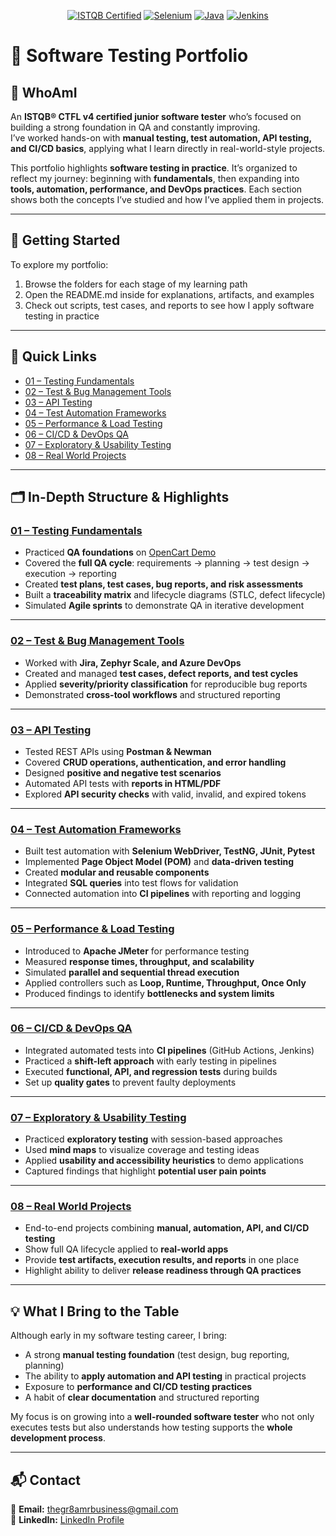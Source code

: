 <p align="center">
	<a href="https://www.istqb.org/"><img src="https://img.shields.io/badge/ISTQB-CTFL4-blue" alt="ISTQB Certified"></a>
	<a href="https://www.selenium.dev/"><img src="https://img.shields.io/badge/Selenium-WebDriver-green" alt="Selenium"></a>
	<a href="https://www.java.com/"><img src="https://img.shields.io/badge/Java-Programming-orange" alt="Java"></a>
	<a href="https://www.jenkins.io/"><img src="https://img.shields.io/badge/Jenkins-CI/CD-red" alt="Jenkins"></a>
</p>

# 🧪 Software Testing Portfolio

## 👤 WhoAmI 
An **ISTQB® CTFL v4 certified junior software tester** who’s focused on building a strong foundation in QA and constantly improving.  
I’ve worked hands-on with **manual testing, test automation, API testing, and CI/CD basics**, applying what I learn directly in real-world-style projects.  

This portfolio highlights **software testing in practice**. It’s organized to reflect my journey: beginning with **fundamentals**, then expanding into **tools, automation, performance, and DevOps practices**. Each section shows both the concepts I’ve studied and how I’ve applied them in projects.  

---

## 🚀 Getting Started
To explore my portfolio:  
1. Browse the folders for each stage of my learning path  
2. Open the README.md inside for explanations, artifacts, and examples  
3. Check out scripts, test cases, and reports to see how I apply software testing in practice  

---

## 🔗 Quick Links
- [01 – Testing Fundamentals](./01-Testing_Fundamentals/README.md)  
- [02 – Test & Bug Management Tools](./02-Test_Bug_Management/README.md)  
- [03 – API Testing](./03-API_Testing/README.md)  
- [04 – Test Automation Frameworks](./04-Test_Automation_Frameworks/README.md)  
- [05 – Performance & Load Testing](./05-Performance_Testing/README.md)  
- [06 – CI/CD & DevOps QA](./06-CICD_QA/README.md)  
- [07 – Exploratory & Usability Testing](./07-Exploratory_Usability/README.md)  
- [08 – Real World Projects](./08-Real_World_Projects/README.md)  

---

## 🗂️ In-Depth Structure & Highlights

### [01 – Testing Fundamentals](./01-Testing_Fundamentals/README.md)
- Practiced **QA foundations** on [OpenCart Demo](https://demo.opencart.com/)  
- Covered the **full QA cycle**: requirements → planning → test design → execution → reporting  
- Created **test plans, test cases, bug reports, and risk assessments**  
- Built a **traceability matrix** and lifecycle diagrams (STLC, defect lifecycle)  
- Simulated **Agile sprints** to demonstrate QA in iterative development  

---

### [02 – Test & Bug Management Tools](./02-Test_Bug_Management/README.md)
- Worked with **Jira, Zephyr Scale, and Azure DevOps**  
- Created and managed **test cases, defect reports, and test cycles**  
- Applied **severity/priority classification** for reproducible bug reports  
- Demonstrated **cross-tool workflows** and structured reporting  

---

### [03 – API Testing](./03-API_Testing/README.md)
- Tested REST APIs using **Postman & Newman**  
- Covered **CRUD operations, authentication, and error handling**  
- Designed **positive and negative test scenarios**  
- Automated API tests with **reports in HTML/PDF**  
- Explored **API security checks** with valid, invalid, and expired tokens  

---

### [04 – Test Automation Frameworks](./04-Test_Automation_Frameworks/README.md)
- Built test automation with **Selenium WebDriver, TestNG, JUnit, Pytest**  
- Implemented **Page Object Model (POM)** and **data-driven testing**  
- Created **modular and reusable components**  
- Integrated **SQL queries** into test flows for validation  
- Connected automation into **CI pipelines** with reporting and logging  

---

### [05 – Performance & Load Testing](./05-Performance_Testing/README.md)
- Introduced to **Apache JMeter** for performance testing  
- Measured **response times, throughput, and scalability**  
- Simulated **parallel and sequential thread execution**  
- Applied controllers such as **Loop, Runtime, Throughput, Once Only**  
- Produced findings to identify **bottlenecks and system limits**  

---

### [06 – CI/CD & DevOps QA](./06-CICD_QA/README.md)
- Integrated automated tests into **CI pipelines** (GitHub Actions, Jenkins)  
- Practiced a **shift-left approach** with early testing in pipelines  
- Executed **functional, API, and regression tests** during builds  
- Set up **quality gates** to prevent faulty deployments  

---

### [07 – Exploratory & Usability Testing](./07-Exploratory_Usability/README.md)
- Practiced **exploratory testing** with session-based approaches  
- Used **mind maps** to visualize coverage and testing ideas  
- Applied **usability and accessibility heuristics** to demo applications  
- Captured findings that highlight **potential user pain points**  

---

### [08 – Real World Projects](./08-Real_World_Projects/README.md)
- End-to-end projects combining **manual, automation, API, and CI/CD testing**  
- Show full QA lifecycle applied to **real-world apps**  
- Provide **test artifacts, execution results, and reports** in one place  
- Highlight ability to deliver **release readiness through QA practices**  

---

## 💡 What I Bring to the Table
Although early in my software testing career, I bring:  
- A strong **manual testing foundation** (test design, bug reporting, planning)  
- The ability to **apply automation and API testing** in practical projects  
- Exposure to **performance and CI/CD testing practices**  
- A habit of **clear documentation** and structured reporting  

My focus is on growing into a **well-rounded software tester** who not only executes tests but also understands how testing supports the **whole development process**.  

---

## 📬 Contact
📧 **Email:** [thegr8amrbusiness@gmail.com](mailto:thegr8amrbusiness@gmail.com)  
💼 **LinkedIn:** [LinkedIn Profile](https://www.linkedin.com/)  
